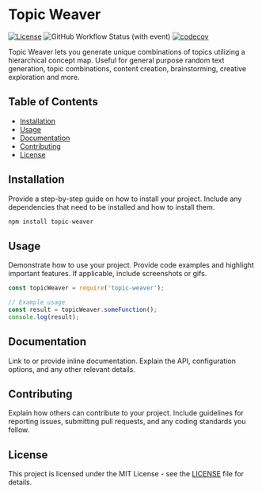# Topic Weaver

[![License](https://img.shields.io/badge/license-MIT-blue.svg)](LICENSE)
![GitHub Workflow Status (with event)](https://img.shields.io/github/actions/workflow/status/nafeu/topic-weaver/tests.yml)
[![codecov](https://codecov.io/gh/nafeu/topic-weaver/branch/main/graph/badge.svg)](https://codecov.io/gh/nafeu/topic-weaver)

Topic Weaver lets you generate unique combinations of topics utilizing a hierarchical concept map. Useful for general purpose random text generation, topic combinations, content creation, brainstorming, creative exploration and more.

## Table of Contents

- [Installation](#installation)
- [Usage](#usage)
- [Documentation](#documentation)
- [Contributing](#contributing)
- [License](#license)

## Installation

Provide a step-by-step guide on how to install your project. Include any dependencies that need to be installed and how to install them.

```bash
npm install topic-weaver
```

## Usage

Demonstrate how to use your project. Provide code examples and highlight important features. If applicable, include screenshots or gifs.

```javascript
const topicWeaver = require('topic-weaver');

// Example usage
const result = topicWeaver.someFunction();
console.log(result);
```

## Documentation

Link to or provide inline documentation. Explain the API, configuration options, and any other relevant details.

## Contributing

Explain how others can contribute to your project. Include guidelines for reporting issues, submitting pull requests, and any coding standards you follow.

## License

This project is licensed under the MIT License - see the [LICENSE](LICENSE) file for details.
